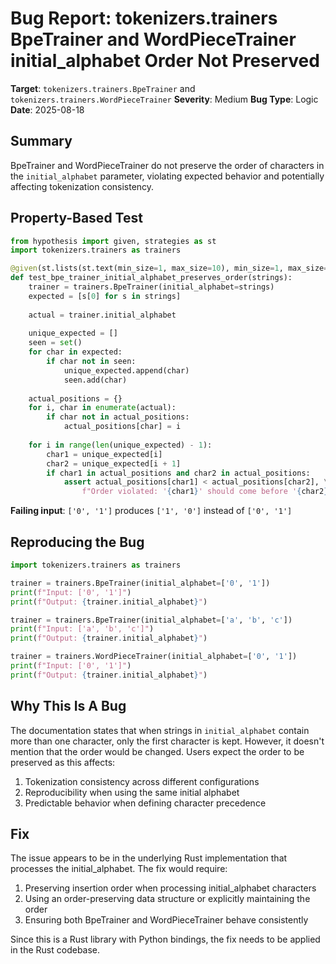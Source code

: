 # Bug Report: tokenizers.trainers BpeTrainer and WordPieceTrainer initial_alphabet Order Not Preserved

**Target**: `tokenizers.trainers.BpeTrainer` and `tokenizers.trainers.WordPieceTrainer`
**Severity**: Medium
**Bug Type**: Logic
**Date**: 2025-08-18

## Summary

BpeTrainer and WordPieceTrainer do not preserve the order of characters in the `initial_alphabet` parameter, violating expected behavior and potentially affecting tokenization consistency.

## Property-Based Test

```python
from hypothesis import given, strategies as st
import tokenizers.trainers as trainers

@given(st.lists(st.text(min_size=1, max_size=10), min_size=1, max_size=20))
def test_bpe_trainer_initial_alphabet_preserves_order(strings):
    trainer = trainers.BpeTrainer(initial_alphabet=strings)
    expected = [s[0] for s in strings]
    
    actual = trainer.initial_alphabet
    
    unique_expected = []
    seen = set()
    for char in expected:
        if char not in seen:
            unique_expected.append(char)
            seen.add(char)
    
    actual_positions = {}
    for i, char in enumerate(actual):
        if char not in actual_positions:
            actual_positions[char] = i
    
    for i in range(len(unique_expected) - 1):
        char1 = unique_expected[i]
        char2 = unique_expected[i + 1]
        if char1 in actual_positions and char2 in actual_positions:
            assert actual_positions[char1] < actual_positions[char2], \
                f"Order violated: '{char1}' should come before '{char2}'"
```

**Failing input**: `['0', '1']` produces `['1', '0']` instead of `['0', '1']`

## Reproducing the Bug

```python
import tokenizers.trainers as trainers

trainer = trainers.BpeTrainer(initial_alphabet=['0', '1'])
print(f"Input: ['0', '1']")
print(f"Output: {trainer.initial_alphabet}")

trainer = trainers.BpeTrainer(initial_alphabet=['a', 'b', 'c'])
print(f"Input: ['a', 'b', 'c']") 
print(f"Output: {trainer.initial_alphabet}")

trainer = trainers.WordPieceTrainer(initial_alphabet=['0', '1'])
print(f"Input: ['0', '1']")
print(f"Output: {trainer.initial_alphabet}")
```

## Why This Is A Bug

The documentation states that when strings in `initial_alphabet` contain more than one character, only the first character is kept. However, it doesn't mention that the order would be changed. Users expect the order to be preserved as this affects:
1. Tokenization consistency across different configurations
2. Reproducibility when using the same initial alphabet
3. Predictable behavior when defining character precedence

## Fix

The issue appears to be in the underlying Rust implementation that processes the initial_alphabet. The fix would require:
1. Preserving insertion order when processing initial_alphabet characters
2. Using an order-preserving data structure or explicitly maintaining the order
3. Ensuring both BpeTrainer and WordPieceTrainer behave consistently

Since this is a Rust library with Python bindings, the fix needs to be applied in the Rust codebase.